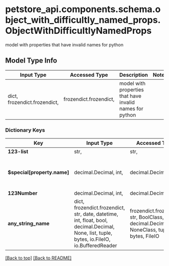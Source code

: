 <a name="top"></a>
<a id="ObjectWithDifficultlyNamedProps"></a>
# petstore_api.components.schema.object_with_difficultly_named_props.ObjectWithDifficultlyNamedProps

model with properties that have invalid names for python

## Model Type Info
Input Type | Accessed Type | Description | Notes
------------ | ------------- | ------------- | -------------
dict, frozendict.frozendict,  | frozendict.frozendict,  | model with properties that have invalid names for python | 

### Dictionary Keys
Key | Input Type | Accessed Type | Description | Notes
------------ | ------------- | ------------- | ------------- | -------------
**123-list** | str,  | str,  |  | 
**$special[property.name]** | decimal.Decimal, int,  | decimal.Decimal,  |  | [optional] value must be a 64 bit integer
**123Number** | decimal.Decimal, int,  | decimal.Decimal,  |  | [optional] 
**any_string_name** | dict, frozendict.frozendict, str, date, datetime, int, float, bool, decimal.Decimal, None, list, tuple, bytes, io.FileIO, io.BufferedReader | frozendict.frozendict, str, BoolClass, decimal.Decimal, NoneClass, tuple, bytes, FileIO | any string name can be used but the value must be the correct type | [optional]

[[Back to top]](#top) [[Back to README]](../../../README.md)
